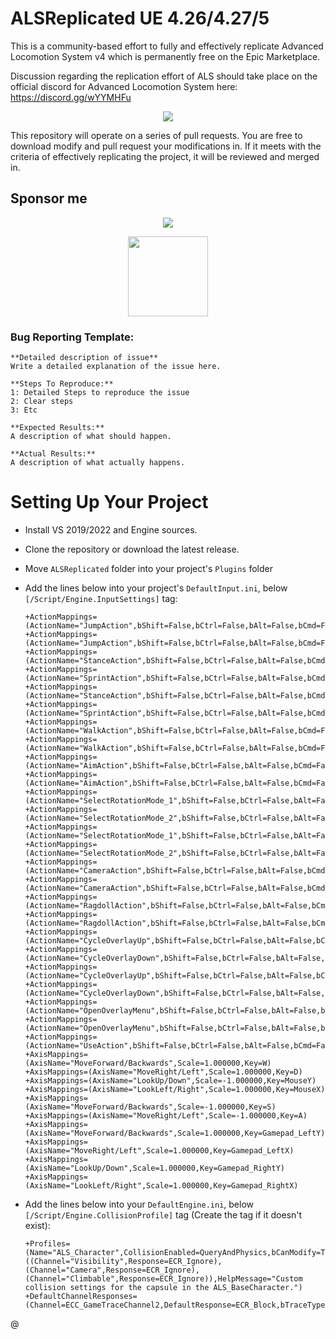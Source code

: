 # ALSReplicated UE 4.26/4.27/5

This is a community-based effort to fully and effectively replicate Advanced Locomotion System v4 which is permanently free on the Epic Marketplace. 

Discussion regarding the replication effort of ALS should take place on the official discord for Advanced Locomotion System here: https://discord.gg/wYYMHFu

<p align="center">
  <a href="https://discord.gg/wYYMHFu"><img src="https://i.imgur.com/LP9bZQj.png"></a>
</p>

This repository will operate on a series of pull requests. You are free to download modify and pull request your modifications in. If it meets with the criteria of effectively replicating the project, it will be reviewed and merged in.

## Sponsor me

<p align="center">
  <a href="https://www.paypal.com/donate?hosted_button_id=L48BPZ4VVCN6Q"><img src="https://www.paypalobjects.com/en_US/i/btn/btn_donateCC_LG.gif"></a>
</p>
<p align="center">
  <a href="https://nubank.com.br/pagar/1bcou4/5D6eezlHdm"><img src="https://logodownload.org/wp-content/uploads/2020/02/pix-bc-logo.png" width="128"></a>
</p>

### Bug Reporting Template:

```
**Detailed description of issue**
Write a detailed explanation of the issue here.

**Steps To Reproduce:**
1: Detailed Steps to reproduce the issue 
2: Clear steps
3: Etc

**Expected Results:**
A description of what should happen.

**Actual Results:**
A description of what actually happens.
```

# Setting Up Your Project

- Install VS 2019/2022 and Engine sources.

- Clone the repository or download the latest release.

- Move `ALSReplicated` folder into your project's `Plugins` folder

- Add the lines below into your project's `DefaultInput.ini`, below `[/Script/Engine.InputSettings]` tag:
  
  ```
  +ActionMappings=(ActionName="JumpAction",bShift=False,bCtrl=False,bAlt=False,bCmd=False,Key=SpaceBar)
  +ActionMappings=(ActionName="JumpAction",bShift=False,bCtrl=False,bAlt=False,bCmd=False,Key=Gamepad_FaceButton_Bottom)
  +ActionMappings=(ActionName="StanceAction",bShift=False,bCtrl=False,bAlt=False,bCmd=False,Key=LeftAlt)
  +ActionMappings=(ActionName="SprintAction",bShift=False,bCtrl=False,bAlt=False,bCmd=False,Key=LeftShift)
  +ActionMappings=(ActionName="StanceAction",bShift=False,bCtrl=False,bAlt=False,bCmd=False,Key=Gamepad_FaceButton_Right)
  +ActionMappings=(ActionName="SprintAction",bShift=False,bCtrl=False,bAlt=False,bCmd=False,Key=Gamepad_LeftThumbstick)
  +ActionMappings=(ActionName="WalkAction",bShift=False,bCtrl=False,bAlt=False,bCmd=False,Key=LeftControl)
  +ActionMappings=(ActionName="WalkAction",bShift=False,bCtrl=False,bAlt=False,bCmd=False,Key=Gamepad_RightShoulder)
  +ActionMappings=(ActionName="AimAction",bShift=False,bCtrl=False,bAlt=False,bCmd=False,Key=RightMouseButton)
  +ActionMappings=(ActionName="AimAction",bShift=False,bCtrl=False,bAlt=False,bCmd=False,Key=Gamepad_LeftTrigger)
  +ActionMappings=(ActionName="SelectRotationMode_1",bShift=False,bCtrl=False,bAlt=False,bCmd=False,Key=One)
  +ActionMappings=(ActionName="SelectRotationMode_2",bShift=False,bCtrl=False,bAlt=False,bCmd=False,Key=Two)
  +ActionMappings=(ActionName="SelectRotationMode_1",bShift=False,bCtrl=False,bAlt=False,bCmd=False,Key=Gamepad_DPad_Left)
  +ActionMappings=(ActionName="SelectRotationMode_2",bShift=False,bCtrl=False,bAlt=False,bCmd=False,Key=Gamepad_DPad_Right)
  +ActionMappings=(ActionName="CameraAction",bShift=False,bCtrl=False,bAlt=False,bCmd=False,Key=C)
  +ActionMappings=(ActionName="CameraAction",bShift=False,bCtrl=False,bAlt=False,bCmd=False,Key=Gamepad_RightThumbstick)
  +ActionMappings=(ActionName="RagdollAction",bShift=False,bCtrl=False,bAlt=False,bCmd=False,Key=X)
  +ActionMappings=(ActionName="RagdollAction",bShift=False,bCtrl=False,bAlt=False,bCmd=False,Key=Gamepad_Special_Left)
  +ActionMappings=(ActionName="CycleOverlayUp",bShift=False,bCtrl=False,bAlt=False,bCmd=False,Key=MouseScrollUp)
  +ActionMappings=(ActionName="CycleOverlayDown",bShift=False,bCtrl=False,bAlt=False,bCmd=False,Key=MouseScrollDown)
  +ActionMappings=(ActionName="CycleOverlayUp",bShift=False,bCtrl=False,bAlt=False,bCmd=False,Key=Gamepad_DPad_Up)
  +ActionMappings=(ActionName="CycleOverlayDown",bShift=False,bCtrl=False,bAlt=False,bCmd=False,Key=Gamepad_DPad_Down)
  +ActionMappings=(ActionName="OpenOverlayMenu",bShift=False,bCtrl=False,bAlt=False,bCmd=False,Key=Q)
  +ActionMappings=(ActionName="OpenOverlayMenu",bShift=False,bCtrl=False,bAlt=False,bCmd=False,Key=Gamepad_LeftShoulder)
  +ActionMappings=(ActionName="UseAction",bShift=False,bCtrl=False,bAlt=False,bCmd=False,Key=E)
  +AxisMappings=(AxisName="MoveForward/Backwards",Scale=1.000000,Key=W)
  +AxisMappings=(AxisName="MoveRight/Left",Scale=1.000000,Key=D)
  +AxisMappings=(AxisName="LookUp/Down",Scale=-1.000000,Key=MouseY)
  +AxisMappings=(AxisName="LookLeft/Right",Scale=1.000000,Key=MouseX)
  +AxisMappings=(AxisName="MoveForward/Backwards",Scale=-1.000000,Key=S)
  +AxisMappings=(AxisName="MoveRight/Left",Scale=-1.000000,Key=A)
  +AxisMappings=(AxisName="MoveForward/Backwards",Scale=1.000000,Key=Gamepad_LeftY)
  +AxisMappings=(AxisName="MoveRight/Left",Scale=1.000000,Key=Gamepad_LeftX)
  +AxisMappings=(AxisName="LookUp/Down",Scale=1.000000,Key=Gamepad_RightY)
  +AxisMappings=(AxisName="LookLeft/Right",Scale=1.000000,Key=Gamepad_RightX)
  ```

- Add the lines below into your `DefaultEngine.ini`, below `[/Script/Engine.CollisionProfile]` tag (Create the tag if it doesn't exist):
  
  ```
  +Profiles=(Name="ALS_Character",CollisionEnabled=QueryAndPhysics,bCanModify=True,ObjectTypeName="Pawn",CustomResponses=((Channel="Visibility",Response=ECR_Ignore),(Channel="Camera",Response=ECR_Ignore),(Channel="Climbable",Response=ECR_Ignore)),HelpMessage="Custom collision settings for the capsule in the ALS_BaseCharacter.")
  +DefaultChannelResponses=(Channel=ECC_GameTraceChannel2,DefaultResponse=ECR_Block,bTraceType=True,bStaticObject=False,Name="Climbable")
  ```

@

